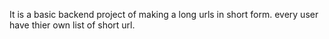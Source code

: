 It is a basic backend project of making a long urls in short form.
every user have thier own list of short url.
